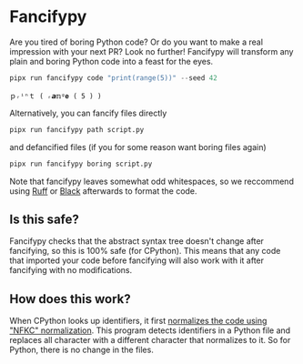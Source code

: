 # Fancifypy

Are you tired of boring Python code?
Or do you want to make a real impression with your next PR?
Look no further!
Fancifypy will transform any plain and boring Python code into a feast for the eyes.

```python
pipx run fancifypy code "print(range(5))" --seed 42
```

```raw
ｐᵣⁱⁿｔ ( ᵣ𝙖𝕟ᵍ𝐞 ( 5 ) )
```

Alternatively, you can fancify files directly

```python
pipx run fancifypy path script.py
```

and defancified files (if you for some reason want boring files again)

```python
pipx run fancifypy boring script.py
```

Note that fancifypy leaves somewhat odd whitespaces, so we reccommend using [Ruff](https://docs.astral.sh/ruff/) or [Black](https://github.com/psf/black) afterwards to format the code.

## Is this safe?

Fancifypy checks that the abstract syntax tree doesn't change after fancifying, so this is 100% safe (for CPython).
This means that any code that imported your code before fancifying will also work with it after fancifying with no modifications.

## How does this work?

When CPython looks up identifiers, it first [normalizes the code using "NFKC" normalization](https://docs.python.org/3.6/reference/lexical_analysis.html#identifiers).
This program detects identifiers in a Python file and replaces all character with a different character that normalizes to it.
So for Python, there is no change in the files.

